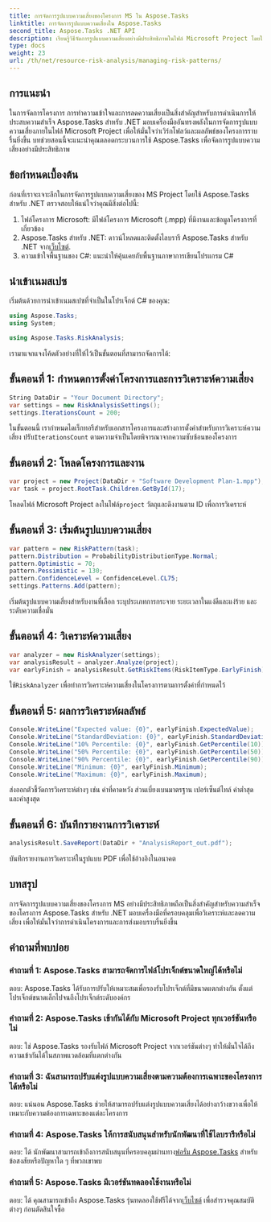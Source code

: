 ```yaml
---
title: การจัดการรูปแบบความเสี่ยงของโครงการ MS ใน Aspose.Tasks
linktitle: การจัดการรูปแบบความเสี่ยงใน Aspose.Tasks
second_title: Aspose.Tasks .NET API
description: เรียนรู้วิธีจัดการรูปแบบความเสี่ยงอย่างมีประสิทธิภาพในไฟล์ Microsoft Project โดยใช้ Aspose.Tasks สำหรับ .NET ปรับปรุงผลลัพธ์ของโครงการด้วยเครื่องมือวิเคราะห์ความเสี่ยงที่มีประสิทธิภาพ
type: docs
weight: 23
url: /th/net/resource-risk-analysis/managing-risk-patterns/
---
```

## การแนะนำ
ในการจัดการโครงการ การทำความเข้าใจและการลดความเสี่ยงเป็นสิ่งสำคัญสำหรับการดำเนินการให้ประสบความสำเร็จ Aspose.Tasks สำหรับ .NET มอบเครื่องมืออันทรงพลังในการจัดการรูปแบบความเสี่ยงภายในไฟล์ Microsoft Project เพื่อให้มั่นใจว่าเวิร์กโฟลว์และผลลัพธ์ของโครงการราบรื่นยิ่งขึ้น บทช่วยสอนนี้จะแนะนำคุณตลอดกระบวนการใช้ Aspose.Tasks เพื่อจัดการรูปแบบความเสี่ยงอย่างมีประสิทธิภาพ

## ข้อกำหนดเบื้องต้น

ก่อนที่เราจะเจาะลึกในการจัดการรูปแบบความเสี่ยงของ MS Project โดยใช้ Aspose.Tasks สำหรับ .NET ตรวจสอบให้แน่ใจว่าคุณมีสิ่งต่อไปนี้:

1. ไฟล์โครงการ Microsoft: มีไฟล์โครงการ Microsoft (.mpp) ที่มีงานและข้อมูลโครงการที่เกี่ยวข้อง
2.  Aspose.Tasks สำหรับ .NET: ดาวน์โหลดและติดตั้งไลบรารี Aspose.Tasks สำหรับ .NET จาก[เว็บไซต์](https://releases.aspose.com/tasks/net/).
3. ความเข้าใจพื้นฐานของ C#: แนะนำให้คุ้นเคยกับพื้นฐานภาษาการเขียนโปรแกรม C#

## นำเข้าเนมสเปซ

เริ่มต้นด้วยการนำเข้าเนมสเปซที่จำเป็นในโปรเจ็กต์ C# ของคุณ:

```csharp
using Aspose.Tasks;
using System;

using Aspose.Tasks.RiskAnalysis;
```

เรามาแจกแจงโค้ดตัวอย่างที่ให้ไว้เป็นขั้นตอนที่สามารถจัดการได้:

## ขั้นตอนที่ 1: กำหนดการตั้งค่าโครงการและการวิเคราะห์ความเสี่ยง

```csharp
String DataDir = "Your Document Directory";
var settings = new RiskAnalysisSettings();
settings.IterationsCount = 200;
```

ในขั้นตอนนี้ เรากำหนดไดเร็กทอรีสำหรับเอกสารโครงการและสร้างการตั้งค่าสำหรับการวิเคราะห์ความเสี่ยง ปรับ`IterationsCount` ตามความจำเป็นโดยพิจารณาจากความซับซ้อนของโครงการ

## ขั้นตอนที่ 2: โหลดโครงการและงาน

```csharp
var project = new Project(DataDir + "Software Development Plan-1.mpp");
var task = project.RootTask.Children.GetById(17);
```

 โหลดไฟล์ Microsoft Project ลงในไฟล์`project` วัตถุและดึงงานตาม ID เพื่อการวิเคราะห์

## ขั้นตอนที่ 3: เริ่มต้นรูปแบบความเสี่ยง

```csharp
var pattern = new RiskPattern(task);
pattern.Distribution = ProbabilityDistributionType.Normal;
pattern.Optimistic = 70;
pattern.Pessimistic = 130;
pattern.ConfidenceLevel = ConfidenceLevel.CL75;
settings.Patterns.Add(pattern);
```

เริ่มต้นรูปแบบความเสี่ยงสำหรับงานที่เลือก ระบุประเภทการกระจาย ระยะเวลาในแง่ดีและแง่ร้าย และระดับความเชื่อมั่น

## ขั้นตอนที่ 4: วิเคราะห์ความเสี่ยง

```csharp
var analyzer = new RiskAnalyzer(settings);
var analysisResult = analyzer.Analyze(project);
var earlyFinish = analysisResult.GetRiskItems(RiskItemType.EarlyFinish).Get(project.RootTask);
```

 ใช้`RiskAnalyzer` เพื่อทำการวิเคราะห์ความเสี่ยงในโครงการตามการตั้งค่าที่กำหนดไว้

## ขั้นตอนที่ 5: ผลการวิเคราะห์ผลลัพธ์

```csharp
Console.WriteLine("Expected value: {0}", earlyFinish.ExpectedValue);
Console.WriteLine("StandardDeviation: {0}", earlyFinish.StandardDeviation);
Console.WriteLine("10% Percentile: {0}", earlyFinish.GetPercentile(10));
Console.WriteLine("50% Percentile: {0}", earlyFinish.GetPercentile(50));
Console.WriteLine("90% Percentile: {0}", earlyFinish.GetPercentile(90));
Console.WriteLine("Minimum: {0}", earlyFinish.Minimum);
Console.WriteLine("Maximum: {0}", earlyFinish.Maximum);
```

ส่งออกตัวชี้วัดการวิเคราะห์ต่างๆ เช่น ค่าที่คาดหวัง ส่วนเบี่ยงเบนมาตรฐาน เปอร์เซ็นต์ไทล์ ค่าต่ำสุด และค่าสูงสุด

## ขั้นตอนที่ 6: บันทึกรายงานการวิเคราะห์

```csharp
analysisResult.SaveReport(DataDir + "AnalysisReport_out.pdf");
```

บันทึกรายงานการวิเคราะห์ในรูปแบบ PDF เพื่อใช้อ้างอิงในอนาคต

## บทสรุป

การจัดการรูปแบบความเสี่ยงของโครงการ MS อย่างมีประสิทธิภาพถือเป็นสิ่งสำคัญสำหรับความสำเร็จของโครงการ Aspose.Tasks สำหรับ .NET มอบเครื่องมือที่ครอบคลุมเพื่อวิเคราะห์และลดความเสี่ยง เพื่อให้มั่นใจว่าการดำเนินโครงการและการส่งมอบราบรื่นยิ่งขึ้น

## คำถามที่พบบ่อย

### คำถามที่ 1: Aspose.Tasks สามารถจัดการไฟล์โปรเจ็กต์ขนาดใหญ่ได้หรือไม่

ตอบ: Aspose.Tasks ได้รับการปรับให้เหมาะสมเพื่อรองรับโปรเจ็กต์ที่มีขนาดแตกต่างกัน ตั้งแต่โปรเจ็กต์ขนาดเล็กไปจนถึงโปรเจ็กต์ระดับองค์กร

### คำถามที่ 2: Aspose.Tasks เข้ากันได้กับ Microsoft Project ทุกเวอร์ชันหรือไม่

ตอบ: ใช่ Aspose.Tasks รองรับไฟล์ Microsoft Project จากเวอร์ชันต่างๆ ทำให้มั่นใจได้ถึงความเข้ากันได้ในสภาพแวดล้อมที่แตกต่างกัน

### คำถามที่ 3: ฉันสามารถปรับแต่งรูปแบบความเสี่ยงตามความต้องการเฉพาะของโครงการได้หรือไม่

ตอบ: แน่นอน Aspose.Tasks ช่วยให้สามารถปรับแต่งรูปแบบความเสี่ยงได้อย่างกว้างขวางเพื่อให้เหมาะกับความต้องการเฉพาะของแต่ละโครงการ

### คำถามที่ 4: Aspose.Tasks ให้การสนับสนุนสำหรับนักพัฒนาที่ใช้ไลบรารีหรือไม่

 ตอบ: ได้ นักพัฒนาสามารถเข้าถึงการสนับสนุนที่ครอบคลุมผ่านทาง[ฟอรั่ม Aspose.Tasks](https://forum.aspose.com/c/tasks/15) สำหรับข้อสงสัยหรือปัญหาใด ๆ ที่พวกเขาพบ

### คำถามที่ 5: Aspose.Tasks มีเวอร์ชันทดลองใช้งานหรือไม่

 ตอบ: ได้ คุณสามารถเข้าถึง Aspose.Tasks รุ่นทดลองใช้ฟรีได้จาก[เว็บไซต์](https://releases.aspose.com/) เพื่อสำรวจคุณสมบัติต่างๆ ก่อนตัดสินใจซื้อ